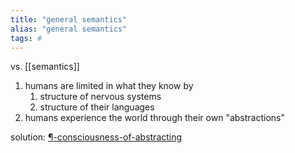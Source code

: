 ```yaml
---
title: "general semantics"
alias: "general semantics"
tags: #
---
```


vs. [[semantics]]

1. humans are limited in what they know by
	1. structure of nervous systems
	2. structure of their languages
2. humans experience the world through their own "abstractions"

solution: [¶-consciousness-of-abstracting](¶-consciousness-of-abstracting.md)